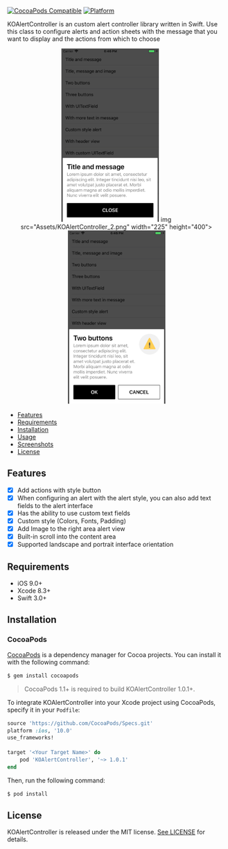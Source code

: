 [![CocoaPods Compatible](https://img.shields.io/cocoapods/v/KOAlertController.svg)](https://img.shields.io/cocoapods/v/KOAlertController.svg)
[![Platform](https://img.shields.io/cocoapods/p/KOAlertController.svg?style=flat)](https://img.shields.io/cocoapods/p/KOAlertController.svg?style=flat)

KOAlertController is an custom alert controller library written in Swift.
Use this class to configure alerts and action sheets with the message that you want to display and the actions from which to choose

<div align="center">
<img src="Assets/KOAlertController_1.png" width="225" height="400">
img src="Assets/KOAlertController_2.png" width="225" height="400">
<img src="Assets/KOAlertController_3.png" width="225" height="400">
</div>

- [Features](#features)
- [Requirements](#requirements)
- [Installation](#installation)
- [Usage](Documentation/Usage.md)
- [Screenshots](Assets/) 
- [License](#license)

## Features

- [x] Add actions with style button
- [x] When configuring an alert with the alert style, you can also add text fields to the alert interface
- [x] Has the ability to use custom text fields
- [x] Custom style (Colors, Fonts, Padding)
- [x] Add Image to the right area alert view
- [x] Built-in scroll into the content area
- [x] Supported landscape and portrait interface orientation

## Requirements

- iOS 9.0+
- Xcode 8.3+
- Swift 3.0+

## Installation

### CocoaPods

[CocoaPods](http://cocoapods.org) is a dependency manager for Cocoa projects. You can install it with the following command:

```bash
$ gem install cocoapods
```

> CocoaPods 1.1+ is required to build KOAlertController 1.0.1+.

To integrate KOAlertController into your Xcode project using CocoaPods, specify it in your `Podfile`:

```ruby
source 'https://github.com/CocoaPods/Specs.git'
platform :ios, '10.0'
use_frameworks!

target '<Your Target Name>' do
    pod 'KOAlertController', '~> 1.0.1'
end
```

Then, run the following command:

```bash
$ pod install
```
## License

KOAlertController is released under the MIT license. [See LICENSE](LICENSE) for details.
